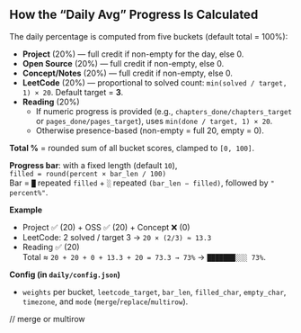 ## How the “Daily Avg” Progress Is Calculated

The daily percentage is computed from five buckets (default total = 100%):
- **Project** (20%) — full credit if non-empty for the day, else 0.
- **Open Source** (20%) — full credit if non-empty, else 0.
- **Concept/Notes** (20%) — full credit if non-empty, else 0.
- **LeetCode** (20%) — proportional to solved count: `min(solved / target, 1) × 20`. Default target = **3**.
- **Reading** (20%)  
  - If numeric progress is provided (e.g., `chapters_done/chapters_target` or `pages_done/pages_target`), uses `min(done / target, 1) × 20`.  
  - Otherwise presence-based (non-empty = full 20, empty = 0).

**Total %** = rounded sum of all bucket scores, clamped to `[0, 100]`.

**Progress bar**: with a fixed length (default `10`),  
`filled = round(percent × bar_len / 100)`  
Bar = `█` repeated `filled` + `░` repeated `(bar_len − filled)`, followed by `" percent%"`.

**Example**  
- Project ✅ (20) + OSS ✅ (20) + Concept ❌ (0)  
- LeetCode: 2 solved / target 3 → `20 × (2/3) ≈ 13.3`  
- Reading ✅ (20)  
Total ≈ `20 + 20 + 0 + 13.3 + 20 = 73.3 → 73%` → `███████░░░ 73%`.

**Config (in `daily/config.json`)**  
- `weights` per bucket, `leetcode_target`, `bar_len`, `filled_char`, `empty_char`, `timezone`, and `mode` (`merge`/`replace`/`multirow`).

// merge or multirow
